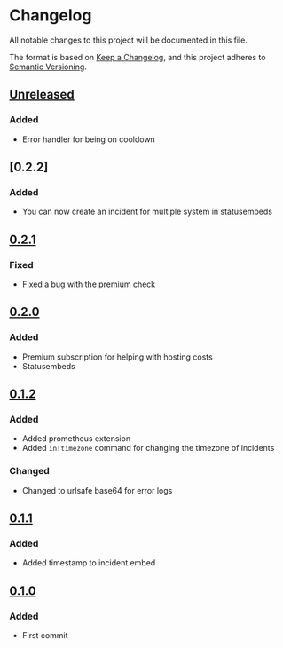 # Changelog
All notable changes to this project will be documented in this file.

The format is based on [Keep a Changelog](https://keepachangelog.com/en/1.0.0/),
and this project adheres to [Semantic Versioning](https://semver.org/spec/v2.0.0.html).

## [Unreleased]

### Added

- Error handler for being on cooldown

## [0.2.2]

### Added

- You can now create an incident for multiple system in statusembeds

## [0.2.1]

### Fixed

- Fixed a bug with the premium check

## [0.2.0]

### Added

- Premium subscription for helping with hosting costs
- Statusembeds

## [0.1.2]

### Added

- Added prometheus extension
- Added `in!timezone` command for changing the timezone of incidents

### Changed

- Changed to urlsafe base64 for error logs


## [0.1.1]

### Added

- Added timestamp to incident embed


## [0.1.0]

### Added

- First commit


[Unreleased]: https://github.com/Le0Developer/incident-reporter/compare/v0.2.2...HEAD
[0.2.1]: https://github.com/Le0Developer/incident-reporter/compare/v0.2.1...v0.2.2
[0.2.1]: https://github.com/Le0Developer/incident-reporter/compare/v0.2.0...v0.2.1
[0.2.0]: https://github.com/Le0Developer/incident-reporter/compare/v0.1.2...v0.2.0
[0.1.2]: https://github.com/Le0Developer/incident-reporter/compare/v0.1.1...v0.1.2
[0.1.1]: https://github.com/Le0Developer/incident-reporter/compare/v0.1.0...v0.1.1
[0.1.0]: https://github.com/Le0Developer/incident-reporter/releases/tag/v0.1.0
